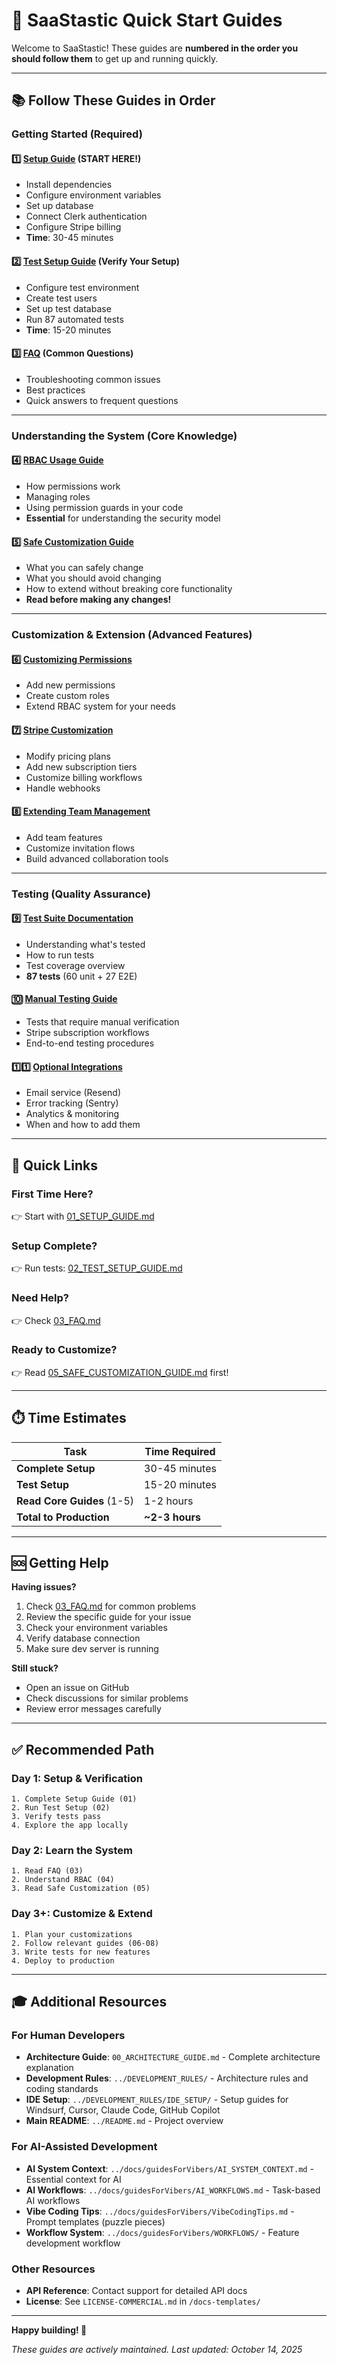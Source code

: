 # 🚀 SaaStastic Quick Start Guides

Welcome to SaaStastic! These guides are **numbered in the order you should follow them** to get up and running quickly.

---

## 📚 Follow These Guides in Order

### **Getting Started** (Required)

#### 1️⃣ [Setup Guide](01_SETUP_GUIDE.md) **(START HERE!)**
- Install dependencies
- Configure environment variables
- Set up database
- Connect Clerk authentication
- Configure Stripe billing
- **Time**: 30-45 minutes

#### 2️⃣ [Test Setup Guide](02_TEST_SETUP_GUIDE.md) **(Verify Your Setup)**
- Configure test environment
- Create test users
- Set up test database
- Run 87 automated tests
- **Time**: 15-20 minutes

#### 3️⃣ [FAQ](03_FAQ.md) **(Common Questions)**
- Troubleshooting common issues
- Best practices
- Quick answers to frequent questions

---

### **Understanding the System** (Core Knowledge)

#### 4️⃣ [RBAC Usage Guide](04_RBAC_USAGE.md)
- How permissions work
- Managing roles
- Using permission guards in your code
- **Essential** for understanding the security model

#### 5️⃣ [Safe Customization Guide](05_SAFE_CUSTOMIZATION_GUIDE.md)
- What you can safely change
- What you should avoid changing
- How to extend without breaking core functionality
- **Read before making any changes!**

---

### **Customization & Extension** (Advanced Features)

#### 6️⃣ [Customizing Permissions](06_CUSTOMIZING_PERMISSIONS.md)
- Add new permissions
- Create custom roles
- Extend RBAC system for your needs

#### 7️⃣ [Stripe Customization](07_STRIPE_CUSTOMIZATION.md)
- Modify pricing plans
- Add new subscription tiers
- Customize billing workflows
- Handle webhooks

#### 8️⃣ [Extending Team Management](08_EXTENDING_TEAM_MANAGEMENT.md)
- Add team features
- Customize invitation flows
- Build advanced collaboration tools

---

### **Testing** (Quality Assurance)

#### 9️⃣ [Test Suite Documentation](09_TEST_SUITE_DOCUMENTATION.md)
- Understanding what's tested
- How to run tests
- Test coverage overview
- **87 tests** (60 unit + 27 E2E)

#### 🔟 [Manual Testing Guide](10_MANUAL_TESTING_GUIDE.md)
- Tests that require manual verification
- Stripe subscription workflows
- End-to-end testing procedures

#### 1️⃣1️⃣ [Optional Integrations](11_OPTIONAL_INTEGRATIONS.md)
- Email service (Resend)
- Error tracking (Sentry)
- Analytics & monitoring
- When and how to add them

---

## 🎯 Quick Links

### **First Time Here?**
👉 Start with [01_SETUP_GUIDE.md](01_SETUP_GUIDE.md)

### **Setup Complete?**
👉 Run tests: [02_TEST_SETUP_GUIDE.md](02_TEST_SETUP_GUIDE.md)

### **Need Help?**
👉 Check [03_FAQ.md](03_FAQ.md)

### **Ready to Customize?**
👉 Read [05_SAFE_CUSTOMIZATION_GUIDE.md](05_SAFE_CUSTOMIZATION_GUIDE.md) first!

---

## ⏱️ Time Estimates

| Task | Time Required |
|------|---------------|
| **Complete Setup** | 30-45 minutes |
| **Test Setup** | 15-20 minutes |
| **Read Core Guides** (1-5) | 1-2 hours |
| **Total to Production** | **~2-3 hours** |

---

## 🆘 Getting Help

**Having issues?**
1. Check [03_FAQ.md](03_FAQ.md) for common problems
2. Review the specific guide for your issue
3. Check your environment variables
4. Verify database connection
5. Make sure dev server is running

**Still stuck?**
- Open an issue on GitHub
- Check discussions for similar problems
- Review error messages carefully

---

## ✅ Recommended Path

### Day 1: Setup & Verification
```
1. Complete Setup Guide (01)
2. Run Test Setup (02)
3. Verify tests pass
4. Explore the app locally
```

### Day 2: Learn the System
```
1. Read FAQ (03)
2. Understand RBAC (04)
3. Read Safe Customization (05)
```

### Day 3+: Customize & Extend
```
1. Plan your customizations
2. Follow relevant guides (06-08)
3. Write tests for new features
4. Deploy to production
```

---

## 🎓 Additional Resources

### **For Human Developers**
- **Architecture Guide**: `00_ARCHITECTURE_GUIDE.md` - Complete architecture explanation
- **Development Rules**: `../DEVELOPMENT_RULES/` - Architecture rules and coding standards
- **IDE Setup**: `../DEVELOPMENT_RULES/IDE_SETUP/` - Setup guides for Windsurf, Cursor, Claude Code, GitHub Copilot
- **Main README**: `../README.md` - Project overview

### **For AI-Assisted Development**
- **AI System Context**: `../docs/guidesForVibers/AI_SYSTEM_CONTEXT.md` - Essential context for AI
- **AI Workflows**: `../docs/guidesForVibers/AI_WORKFLOWS.md` - Task-based AI workflows
- **Vibe Coding Tips**: `../docs/guidesForVibers/VibeCodingTips.md` - Prompt templates (puzzle pieces)
- **Workflow System**: `../docs/guidesForVibers/WORKFLOWS/` - Feature development workflow

### **Other Resources**
- **API Reference**: Contact support for detailed API docs
- **License**: See `LICENSE-COMMERCIAL.md` in `/docs-templates/`

---

**Happy building! 🚀**

*These guides are actively maintained. Last updated: October 14, 2025*
